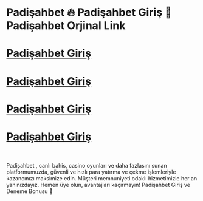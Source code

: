 # Padişahbet 🔥 Padişahbet Giriş  💫 Padişahbet Orjinal Link


# [Padişahbet Giriş ](https://cutt.ly/Erwus6RK)
# [Padişahbet Giriş ](https://cutt.ly/Erwus6RK)
# [Padişahbet Giriş ](https://cutt.ly/Erwus6RK)
# [Padişahbet Giriş ](https://cutt.ly/Erwus6RK)
<br>

Padişahbet , canlı bahis, casino oyunları ve daha fazlasını sunan platformumuzda, güvenli ve hızlı para yatırma ve çekme işlemleriyle kazancınızı maksimize edin. Müşteri memnuniyeti odaklı hizmetimizle her an yanınızdayız. Hemen üye olun, avantajları kaçırmayın! Padişahbet Giriş ve Deneme Bonusu 🚀
